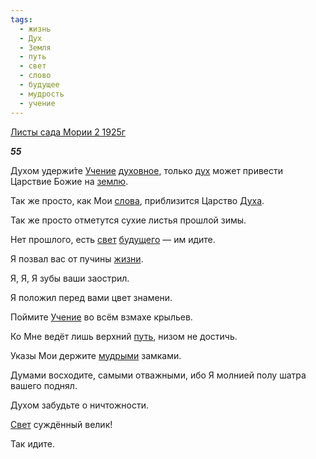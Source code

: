 ```yaml
---
tags:
  - жизнь
  - Дух
  - Земля
  - путь
  - свет
  - слово
  - будущее
  - мудрость
  - учение
---
```

[Листы сада Мории 2 1925г](https://127.0.0.1:4002/agni/1925)

___55___

Духом удержи́те [Учение](../../../tags/#учение) [духовное](../../../tags/#Дух), только [дух](../../../tags/#Дух) может привести Царствие Божие на [землю](../../../tags/#Земля).   

Так же просто, как Мои [слова](../../../tags/#слово), приблизится Царство [Духа](../../../tags/#Дух).   

Так же просто отметутся сухие листья прошлой зимы.   

Нет прошлого, есть [свет](../../../tags/#свет) [будущего](../../../tags/#будущее) — им идите.   

Я позвал вас от пучины [жизни](../../../tags/#жизнь).   

Я, Я, Я зубы ваши заострил.   

Я положил перед вами цвет знамени.   

Поймите [Учение](../../../tags/#учение) во всём взмахе крыльев.   

Ко Мне ведёт лишь верхний [путь](../../../tags/#путь), низом не достичь.   

Указы Мои держите [мудрыми](../../../tags/#мудрость) замками.   

Думами восходите, самыми отважными, ибо Я молнией полу шатра вашего поднял.   

Духом забудьте о ничтожности.   

[Свет](../../../tags/#свет) суждённый велик!   

Так идите.   

